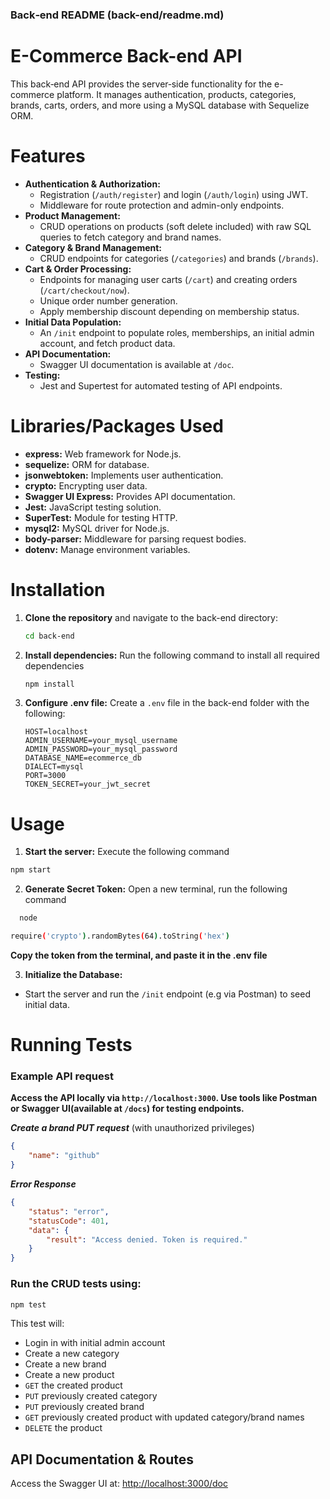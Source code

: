 ### Back‑end README (back-end/readme.md)

# E-Commerce Back-end API

This back‑end API provides the server‑side functionality for the e-commerce platform. It manages authentication, products, categories, brands, carts, orders, and more using a MySQL database with Sequelize ORM.

# Features

- **Authentication & Authorization:** 
  - Registration (`/auth/register`) and login (`/auth/login`) using JWT.
  - Middleware for route protection and admin-only endpoints.
- **Product Management:** 
  - CRUD operations on products (soft delete included) with raw SQL queries to fetch category and brand names.
- **Category & Brand Management:** 
  - CRUD endpoints for categories (`/categories`) and brands (`/brands`).
- **Cart & Order Processing:** 
  - Endpoints for managing user carts (`/cart`) and creating orders (`/cart/checkout/now`).
  - Unique order number generation.
  - Apply membership discount depending on membership status.
- **Initial Data Population:** 
  - An `/init` endpoint to populate roles, memberships, an initial admin account, and fetch product data.
- **API Documentation:** 
  - Swagger UI documentation is available at `/doc`.
- **Testing:** 
  - Jest and Supertest for automated testing of API endpoints.

# Libraries/Packages Used

- **express:** Web framework for Node.js.
- **sequelize:** ORM for database.
- **jsonwebtoken:** Implements user authentication.
- **crypto:** Encrypting user data.
- **Swagger UI Express:** Provides API documentation.
- **Jest:** JavaScript testing solution.
- **SuperTest:** Module for testing HTTP.
- **mysql2:** MySQL driver for Node.js.
- **body-parser:** Middleware for parsing request bodies.
- **dotenv:** Manage environment variables.

# Installation

1. **Clone the repository** and navigate to the back-end directory:
   ```bash
   cd back-end
   ```

2. **Install dependencies:** Run the following command to install all required dependencies
   ```bash
   npm install
   ```

3. **Configure .env file:**
   Create a `.env` file in the back-end folder with the following:
   ```env
   HOST=localhost
   ADMIN_USERNAME=your_mysql_username
   ADMIN_PASSWORD=your_mysql_password
   DATABASE_NAME=ecommerce_db
   DIALECT=mysql
   PORT=3000
   TOKEN_SECRET=your_jwt_secret
   ```

# Usage

1. **Start the server:** Execute the following command
  ```bash
  npm start
  ```
2. **Generate Secret Token:** Open a new terminal, run the following command
```bash
  node
```
```bash
require('crypto').randomBytes(64).toString('hex')
```
**Copy the token from the terminal, and paste it in the .env file**

3. **Initialize the Database:**
 - Start the server and run the `/init` endpoint (e.g via Postman) to seed initial data.

# Running Tests

### Example API request

**Access the API locally via `http://localhost:3000`. Use tools like Postman or Swagger UI(available at `/docs`) for testing endpoints.**

***Create a brand PUT request*** (with unauthorized privileges)
```json
{
    "name": "github"
}
```
***Error Response***
```json
{
    "status": "error",
    "statusCode": 401,
    "data": {
        "result": "Access denied. Token is required."
    }
}
```

### Run the CRUD tests using:
```bash
npm test
```
This test will:
 - Login in with initial admin account
 - Create a new category
 - Create a new brand
 - Create a new product
 - `GET` the created product
 - `PUT` previously created category
 - `PUT` previously created brand
 - `GET` previously created product with updated category/brand names
 - `DELETE` the product

## API Documentation & Routes

Access the Swagger UI at: [http://localhost:3000/doc](http://localhost:3000/doc)

